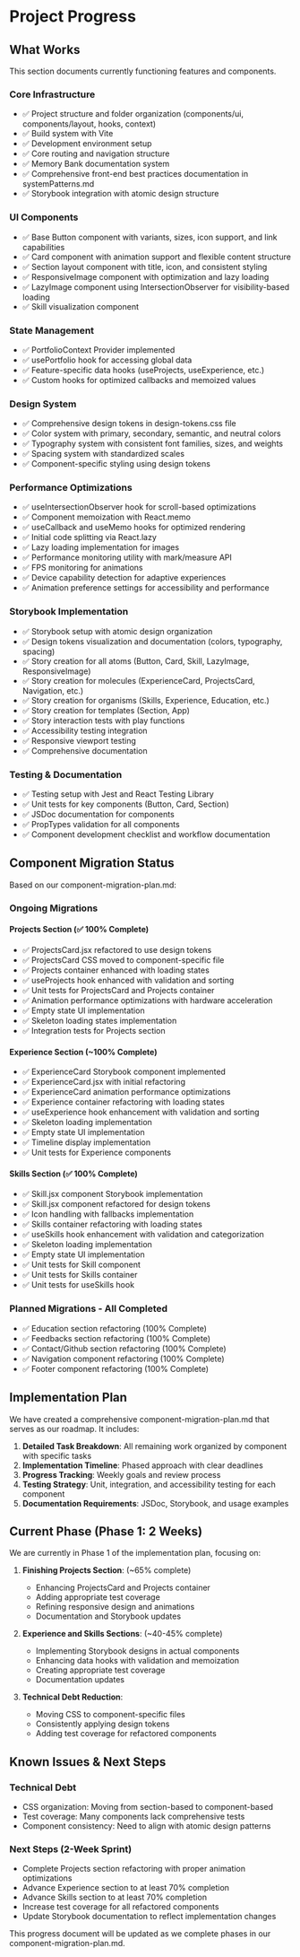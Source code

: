 # Project Progress

## What Works
This section documents currently functioning features and components.

### Core Infrastructure
- ✅ Project structure and folder organization (components/ui, components/layout, hooks, context)
- ✅ Build system with Vite
- ✅ Development environment setup
- ✅ Core routing and navigation structure
- ✅ Memory Bank documentation system
- ✅ Comprehensive front-end best practices documentation in systemPatterns.md
- ✅ Storybook integration with atomic design structure

### UI Components
- ✅ Base Button component with variants, sizes, icon support, and link capabilities
- ✅ Card component with animation support and flexible content structure
- ✅ Section layout component with title, icon, and consistent styling
- ✅ ResponsiveImage component with optimization and lazy loading
- ✅ LazyImage component using IntersectionObserver for visibility-based loading
- ✅ Skill visualization component

### State Management
- ✅ PortfolioContext Provider implemented
- ✅ usePortfolio hook for accessing global data
- ✅ Feature-specific data hooks (useProjects, useExperience, etc.)
- ✅ Custom hooks for optimized callbacks and memoized values

### Design System
- ✅ Comprehensive design tokens in design-tokens.css file
- ✅ Color system with primary, secondary, semantic, and neutral colors
- ✅ Typography system with consistent font families, sizes, and weights
- ✅ Spacing system with standardized scales
- ✅ Component-specific styling using design tokens

### Performance Optimizations
- ✅ useIntersectionObserver hook for scroll-based optimizations
- ✅ Component memoization with React.memo
- ✅ useCallback and useMemo hooks for optimized rendering
- ✅ Initial code splitting via React.lazy
- ✅ Lazy loading implementation for images
- ✅ Performance monitoring utility with mark/measure API
- ✅ FPS monitoring for animations
- ✅ Device capability detection for adaptive experiences
- ✅ Animation preference settings for accessibility and performance

### Storybook Implementation
- ✅ Storybook setup with atomic design organization
- ✅ Design tokens visualization and documentation (colors, typography, spacing)
- ✅ Story creation for all atoms (Button, Card, Skill, LazyImage, ResponsiveImage)
- ✅ Story creation for molecules (ExperienceCard, ProjectsCard, Navigation, etc.)
- ✅ Story creation for organisms (Skills, Experience, Education, etc.)
- ✅ Story creation for templates (Section, App)
- ✅ Story interaction tests with play functions
- ✅ Accessibility testing integration
- ✅ Responsive viewport testing
- ✅ Comprehensive documentation

### Testing & Documentation
- ✅ Testing setup with Jest and React Testing Library
- ✅ Unit tests for key components (Button, Card, Section)
- ✅ JSDoc documentation for components
- ✅ PropTypes validation for all components
- ✅ Component development checklist and workflow documentation

## Component Migration Status

Based on our component-migration-plan.md:

### Ongoing Migrations

#### Projects Section (✅ 100% Complete)
- ✅ ProjectsCard.jsx refactored to use design tokens
- ✅ ProjectsCard CSS moved to component-specific file
- ✅ Projects container enhanced with loading states
- ✅ useProjects hook enhanced with validation and sorting
- ✅ Unit tests for ProjectsCard and Projects container
- ✅ Animation performance optimizations with hardware acceleration
- ✅ Empty state UI implementation
- ✅ Skeleton loading states implementation
- ✅ Integration tests for Projects section

#### Experience Section (~100% Complete)
- ✅ ExperienceCard Storybook component implemented
- ✅ ExperienceCard.jsx with initial refactoring
- ✅ ExperienceCard animation performance optimizations
- ✅ Experience container refactoring with loading states
- ✅ useExperience hook enhancement with validation and sorting
- ✅ Skeleton loading implementation
- ✅ Empty state UI implementation
- ✅ Timeline display implementation
- ✅ Unit tests for Experience components

#### Skills Section (✅ 100% Complete)
- ✅ Skill.jsx component Storybook implementation
- ✅ Skill.jsx component refactored for design tokens
- ✅ Icon handling with fallbacks implementation
- ✅ Skills container refactoring with loading states
- ✅ useSkills hook enhancement with validation and categorization
- ✅ Skeleton loading implementation
- ✅ Empty state UI implementation
- ✅ Unit tests for Skill component
- ✅ Unit tests for Skills container
- ✅ Unit tests for useSkills hook

### Planned Migrations - All Completed
- ✅ Education section refactoring (100% Complete)
- ✅ Feedbacks section refactoring (100% Complete)
- ✅ Contact/Github section refactoring (100% Complete)
- ✅ Navigation component refactoring (100% Complete)
- ✅ Footer component refactoring (100% Complete)

## Implementation Plan

We have created a comprehensive component-migration-plan.md that serves as our roadmap. It includes:

1. **Detailed Task Breakdown**: All remaining work organized by component with specific tasks
2. **Implementation Timeline**: Phased approach with clear deadlines
3. **Progress Tracking**: Weekly goals and review process
4. **Testing Strategy**: Unit, integration, and accessibility testing for each component
5. **Documentation Requirements**: JSDoc, Storybook, and usage examples

## Current Phase (Phase 1: 2 Weeks)

We are currently in Phase 1 of the implementation plan, focusing on:

1. **Finishing Projects Section**: (~65% complete)
   - Enhancing ProjectsCard and Projects container
   - Adding appropriate test coverage
   - Refining responsive design and animations
   - Documentation and Storybook updates

2. **Experience and Skills Sections**: (~40-45% complete)
   - Implementing Storybook designs in actual components
   - Enhancing data hooks with validation and memoization
   - Creating appropriate test coverage
   - Documentation updates

3. **Technical Debt Reduction**:
   - Moving CSS to component-specific files
   - Consistently applying design tokens
   - Adding test coverage for refactored components

## Known Issues & Next Steps

### Technical Debt
- CSS organization: Moving from section-based to component-based
- Test coverage: Many components lack comprehensive tests
- Component consistency: Need to align with atomic design patterns

### Next Steps (2-Week Sprint)
- Complete Projects section refactoring with proper animation optimizations
- Advance Experience section to at least 70% completion
- Advance Skills section to at least 70% completion
- Increase test coverage for all refactored components
- Update Storybook documentation to reflect implementation changes

This progress document will be updated as we complete phases in our component-migration-plan.md.
